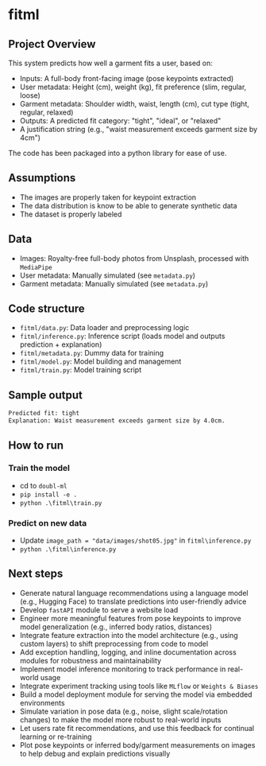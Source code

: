 # fitml

## Project Overview

This system predicts how well a garment fits a user, based on:

- Inputs: A full-body front-facing image (pose keypoints extracted)
- User metadata: Height (cm), weight (kg), fit preference (slim, regular, loose)
- Garment metadata: Shoulder width, waist, length (cm), cut type (tight, regular, relaxed)
- Outputs: A predicted fit category: "tight", "ideal", or "relaxed"
- A justification string (e.g., "waist measurement exceeds garment size by 4cm")

The code has been packaged into a python library for ease of use.

## Assumptions

- The images are properly taken for keypoint extraction
- The data distribution is know to be able to generate synthetic data
- The dataset is properly labeled

## Data

- Images: Royalty-free full-body photos from Unsplash, processed with `MediaPipe`
- User metadata: Manually simulated (see `metadata.py`)
- Garment metadata: Manually simulated (see `metadata.py`)

## Code structure

- `fitml/data.py`: Data loader and preprocessing logic
- `fitml/inference.py`: Inference script (loads model and outputs prediction + explanation)
- `fitml/metadata.py`: Dummy data for training
- `fitml/model.py`: Model building and management
- `fitml/train.py`: Model training script

## Sample output

```bash
Predicted fit: tight
Explanation: Waist measurement exceeds garment size by 4.0cm.
```

## How to run

### Train the model

- cd to `doubl-ml`
- `pip install -e .`
- `python .\fitml\train.py`

### Predict on new data

- Update `image_path = "data/images/shot05.jpg"` in `fitml\inference.py`
- `python .\fitml\inference.py`

## Next steps

- Generate natural language recommendations using a language model (e.g., Hugging Face) to translate predictions into
  user-friendly advice
- Develop `fastAPI` module to serve a website load
- Engineer more meaningful features from pose keypoints to improve model generalization (e.g., inferred body ratios,
  distances)
- Integrate feature extraction into the model architecture (e.g., using custom layers) to shift preprocessing from
  code to model
- Add exception handling, logging, and inline documentation across modules for robustness and maintainability
- Implement model inference monitoring to track performance in real-world usage
- Integrate experiment tracking using tools like `MLflow` or `Weights & Biases`
- Build a model deployment module for serving the model via embedded environments
- Simulate variation in pose data (e.g., noise, slight scale/rotation changes) to make the model more robust to
  real-world inputs
- Let users rate fit recommendations, and use this feedback for continual learning or re-training
- Plot pose keypoints or inferred body/garment measurements on images to help debug and explain predictions visually